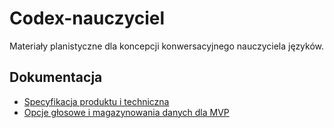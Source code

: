 # Codex-nauczyciel

Materiały planistyczne dla koncepcji konwersacyjnego nauczyciela języków.

## Dokumentacja
- [Specyfikacja produktu i techniczna](./docs/specyfikacja.md)
- [Opcje głosowe i magazynowania danych dla MVP](./docs/voice-and-storage-options.md)
